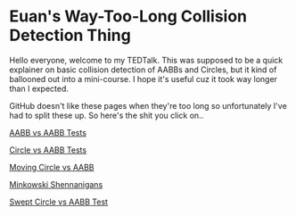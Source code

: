 # Euan's Way-Too-Long Collision Detection Thing

Hello everyone, welcome to my TEDTalk. This was supposed to be a quick explainer on basic collision detection of AABBs and Circles, but it kind of ballooned out into a mini-course. I hope it's useful cuz it took way longer than I expected.

GitHub doesn't like these pages when they're too long so unfortunately I've had to split these up. So here's the shit you click on..

[AABB vs AABB Tests](1.md)

[Circle vs AABB Tests](2.md)

[Moving Circle vs AABB](3.md)

[Minkowski Shennanigans](4.md)

[Swept Circle vs AABB Test](5.md)
